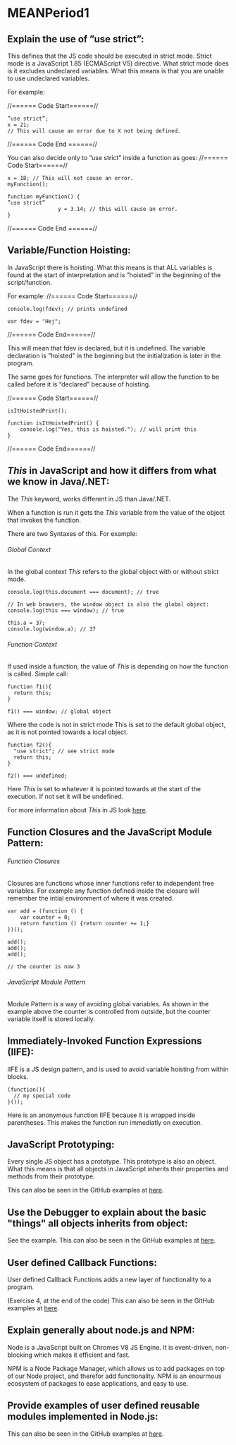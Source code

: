 # MEANPeriod1
## Explain the use of ”use strict”:

This defines that the JS code should be executed in strict mode. 
Strict mode is a JavaScript 1.85 (ECMAScript V5) directive.
What strict mode does is it excludes undeclared variables. What this means is that you are unable to use undeclared variables.

For example: 

//====== Code Start======//
```
”use strict”;
x = 21;
// This will cause an error due to X not being defined.
```
//====== Code End ======//


You can also decide only to ”use strict” inside a function as goes:
//====== Code Start======//
```
x = 18; // This will not cause an error.
myFunction();

function myFunction() {
”use strict”
                y = 3.14; // this will cause an error.
} 
```
//====== Code End ======//


## Variable/Function Hoisting:
In JavaScript there is hoisting. What this means is that ALL variables is found at the start of interpretation and is ”hoisted” in the beginning of the script/function.

For example: 
//====== Code Start======//
```
console.log(fdev); // prints undefined

var fdev = "Hej";
```
//====== Code End======//

This will mean that fdev is declared, but it is undefined. The variable declaration is ”hoisted” in the beginning but the initialization is later in the program.

The same goes for functions. The interpreter will allow the function to be called before it is “declared” because of hoisting.

//====== Code Start======//
```
isItHoistedPrint();

function isItHoistedPrint() {
    console.log("Yes, this is hoisted."); // will print this
}
```
//====== Code End======//

## *This* in JavaScript and how it differs from what we know in Java/.NET:
The *This* keyword, works different in JS than Java/.NET. 

When a function is run it gets the *This* variable from the value of the object that invokes the function.


There are two Syntaxes of this. For example: 
###### Global Context
In the global context *This* refers to the global object with or without strict mode.
``` 
console.log(this.document === document); // true

// In web browsers, the window object is also the global object:
console.log(this === window); // true

this.a = 37;
console.log(window.a); // 37
```

###### Function Context
If used inside a function, the value of *This* is depending on how the function is called.
Simple call:
```
function f1(){
  return this;
}

f1() === window; // global object
```
Where the code is not in strict mode This is set to the default global object, as it is not pointed towards a local object.

```
function f2(){
  "use strict"; // see strict mode
  return this;
}

f2() === undefined;
```
Here *This* is set to whatever it is pointed towards at the start of the execution. If not set it will be undefined. 

For more information about *This* in JS look [here](https://developer.mozilla.org/en-US/docs/Web/JavaScript/Reference/Operators/this).


## Function Closures and the JavaScript Module Pattern:
###### Function Closures
Closures are functions whose inner functions refer to independent free variables.
For example any function defined inside the closure will remember the intial environment of where it was created.

```
var add = (function () {
    var counter = 0;
    return function () {return counter += 1;}
})();

add();
add();
add();

// the counter is now 3
```

###### JavaScript Module Pattern
Module Pattern is a way of avoiding global variables. As shown in the example above the counter is controlled from outside, but the counter variable itself is stored locally. 

## Immediately-Invoked Function Expressions (IIFE):

IIFE is a JS design pattern, and is used to avoid variable hoisting from within blocks.

``` 
(function(){
  // my special code
}());
```
Here is an anonymous function IIFE because it is wrapped inside parentheses. This makes the function run immediatly on execution.

## JavaScript Prototyping:

Every single JS object has a prototype. This prototype is also an object.
What this means is that all objects in JavaScript inherits their properties and methods from their prototype.

This can also be seen in the GitHub examples at [here](https://github.com/AlexanderRN/MEANPeriod1/blob/master/Javascript%20Exercises/Hoisting.js).

## Use the Debugger to explain about the basic "things" all objects inherits from object:
See the example.
This can also be seen in the GitHub examples at [here](https://github.com/AlexanderRN/MEANPeriod1/blob/master/Javascript%20Exercises/Debugger.js).

## User defined Callback Functions:
User defined Callback Functions adds a new layer of functionality to a program. 

(Exercise 4, at the end of the code)
This can also be seen in the GitHub examples at [here](https://github.com/AlexanderRN/MEANPeriod1/blob/master/Javascript%20Exercises/MagicCallbacks.js).

## Explain generally about node.js and NPM:
Node is a JavaScript built on Chromes V8 JS Engine.
It is event-driven, non-blocking which makes it efficient and fast.

NPM is a Node Package Manager, which allows us to add packages on top of our Node project, and therefor add functionality.
NPM is an enourmous ecosystem of packages to ease applications, and easy to use.

## Provide examples of user defined reusable modules implemented in Node.js:

This can also be seen in the GitHub examples at [here](https://github.com/AlexanderRN/MEANPeriod1/blob/master/Javascript%20Exercises/Hoisting.js).
